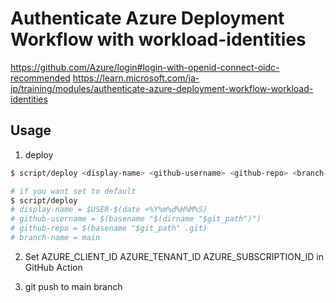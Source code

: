 # Authenticate Azure Deployment Workflow with workload-identities

https://github.com/Azure/login#login-with-openid-connect-oidc-recommended
https://learn.microsoft.com/ja-jp/training/modules/authenticate-azure-deployment-workflow-workload-identities

## Usage

1. deploy

```bash
$ script/deploy <display-name> <github-username> <github-repo> <branch-name>

# if you want set to default
$ script/deploy
# display-name = $USER-$(date +%Y%m%d%H%M%S)
# github-username = $(basename "$(dirname "$git_path")")
# github-repo = $(basename "$git_path" .git)
# branch-name = main
```

2. Set AZURE_CLIENT_ID AZURE_TENANT_ID AZURE_SUBSCRIPTION_ID in GitHub Action

3. git push to main branch